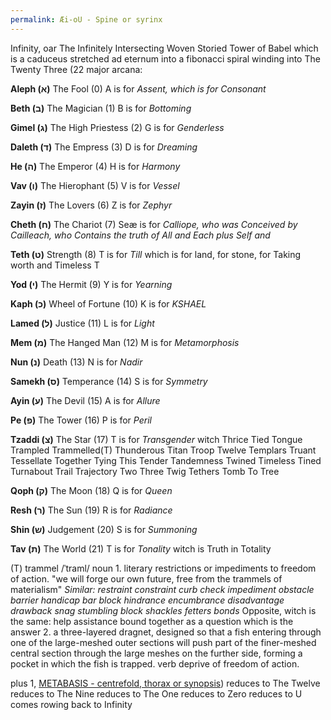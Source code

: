 ```yaml
---
permalink: Æi-oU - Spine or syrinx
---
```


Infinity, oar
The Infinitely Intersecting Woven Storied Tower of Babel which is a caduceus stretched ad eternum into a fibonacci spiral winding into
The Twenty Three (22 major arcana:

**Aleph (א)** The Fool (0) A is for *Assent, which is for Consonant*

**Beth (ב)** The Magician (1) B is for *Bottoming*

**Gimel (ג)** The High Priestess (2) G is for *Genderless*

**Daleth (ד)** The Empress (3) D is for *Dreaming*

**He (ה)** The Emperor (4) H is for *Harmony*

**Vav (ו)** The Hierophant (5) V is for *Vessel*

**Zayin (ז)** The Lovers (6) Z is for *Zephyr*

**Cheth (ח)** The Chariot (7) Seæ is for *Calliope, who was Conceived by Cailleach, who Contains the truth of All and Each plus Self and*

**Teth (ט)** Strength (8) T is for *Till* which is for land, for stone, for Taking worth and Timeless T

**Yod (י)** The Hermit (9) Y is for *Yearning*

**Kaph (כ)** Wheel of Fortune (10) K is for *KSHAEL*

**Lamed (ל)** Justice (11) L is for *Light*

**Mem (מ)** The Hanged Man (12) M is for *Metamorphosis*

**Nun (נ)** Death (13) N is for *Nadir*

**Samekh (ס)** Temperance (14) S is for *Symmetry*

**Ayin (ע)** The Devil (15) A is for *Allure*

**Pe (פ)** The Tower (16) P is for *Peril*

**Tzaddi (צ)** The Star (17) T is for *Transgender* witch Thrice Tied Tongue Trampled Trammelled(T) Thunderous Titan Troop Twelve Templars Truant Tessellate Together Tying This Tender Tandemness Twined Timeless Tined Turnabout Trail Trajectory Two Three Twig Tethers Tomb To Tree

**Qoph (ק)** The Moon (18) Q is for *Queen*

**Resh (ר)** The Sun (19) R is for *Radiance*

**Shin (ש)** Judgement (20) S is for *Summoning*

**Tav (ת)** The World (21) T is for *Tonality* witch is Truth in Totality

(T) trammel
/ˈtraml/
noun
1.
literary
restrictions or impediments to freedom of action.
"we will forge our own future, free from the trammels of materialism"
*Similar:*
*restraint*
*constraint*
*curb*
*check*
*impediment*
*obstacle*
*barrier*
*handicap*
*bar*
*block*
*hindrance*
*encumbrance*
*disadvantage*
*drawback*
*snag*
*stumbling block*
*shackles*
*fetters*
*bonds*
Opposite, witch is the same:
help
assistance
bound together as a
question which is the
answer
2.
a three-layered dragnet, designed so that a fish entering through one of the large-meshed outer sections will push part of the finer-meshed central section through the large meshes on the further side, forming a pocket in which the fish is trapped.
verb
deprive of freedom of action.

plus
1, [METABASIS - centrefold, thorax or synopsis](../FOOTNOTES/METABASIS%20-%20centrefold,%20thorax%20or%20synopsis.md)) reduces to
The Twelve reduces to
The Nine reduces to
The One reduces to
Zero reduces to
U comes rowing back to
Infinity
